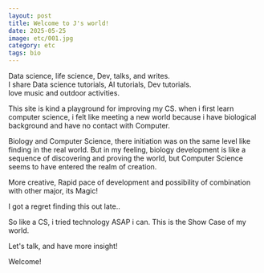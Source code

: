 ```yaml
---
layout: post
title: Welcome to J's world!
date: 2025-05-25
image: etc/001.jpg
category: etc
tags: bio
---
```


Data science, life science, Dev, talks, and writes.  
I share Data science tutorials, AI tutorials, Dev tutorials.  
love music and outdoor activities.

This site is kind a playground for improving my CS. when i first learn computer science, i felt like meeting a new world because i have biological background and have no contact with Computer.  

Biology and Computer Science, there initiation was on the same level like finding in the real world. But in my feeling, biology development is like a sequence of discovering and proving the world, but Computer Science seems to have entered the realm of creation.

More creative, Rapid pace of development and possibility of combination with other major, its Magic!

I got a regret finding this out late..

So like a CS, i tried technology ASAP i can.
This is the Show Case of my world.

Let's talk, and have more insight!

Welcome!

